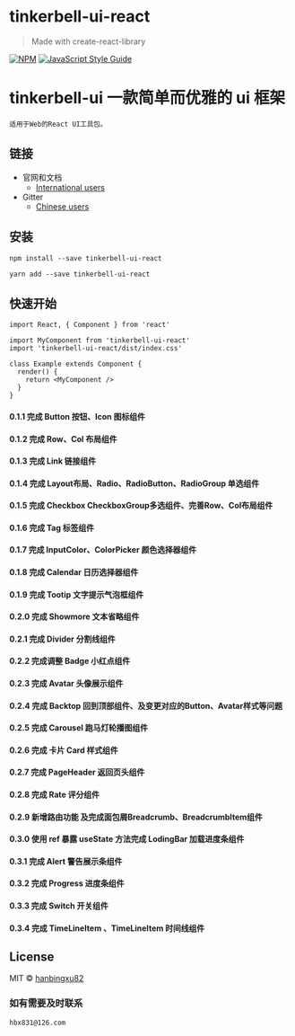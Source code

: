 <!--
 * @Author: your name
 * @Date: 2021-12-13 14:52:54
 * @LastEditTime: 2022-03-26 16:59:46
 * @LastEditors: Please set LastEditors
 * @Description: 打开koroFileHeader查看配置 进行设置: https://github.com/OBKoro1/koro1FileHeader/wiki/%E9%85%8D%E7%BD%AE
 * @FilePath: /tinkerbell-ui-react/README.md
-->
# tinkerbell-ui-react

> Made with create-react-library

[![NPM](https://img.shields.io/npm/v/tinkerbell-ui-react.svg)](https://www.npmjs.com/package/tinkerbell-ui-react) [![JavaScript Style Guide](https://img.shields.io/badge/code_style-standard-brightgreen.svg)](https://standardjs.com)

# tinkerbell-ui 一款简单而优雅的 ui 框架


```
适用于Web的React UI工具包。
```
## 链接
- 官网和文档
  - [International users](http://tinkerbell.top)
- Gitter
  - [Chinese users](https://github.com/hanbingxu82/tinkerbell-ui-react)

## 安装
```shell
npm install --save tinkerbell-ui-react

yarn add --save tinkerbell-ui-react
```

## 快速开始

```tsx
import React, { Component } from 'react'

import MyComponent from 'tinkerbell-ui-react'
import 'tinkerbell-ui-react/dist/index.css'

class Example extends Component {
  render() {
    return <MyComponent />
  }
}
```

#### 0.1.1 完成 Button 按钮、Icon 图标组件

#### 0.1.2 完成 Row、Col 布局组件

#### 0.1.3 完成 Link 链接组件

#### 0.1.4 完成 Layout布局、Radio、RadioButton、RadioGroup 单选组件

#### 0.1.5 完成 Checkbox CheckboxGroup多选组件、完善Row、Col布局组件

#### 0.1.6 完成 Tag 标签组件

#### 0.1.7 完成 InputColor、ColorPicker 颜色选择器组件

#### 0.1.8 完成 Calendar 日历选择器组件

#### 0.1.9 完成 Tootip 文字提示气泡框组件

#### 0.2.0 完成 Showmore 文本省略组件

#### 0.2.1 完成 Divider 分割线组件

#### 0.2.2 完成调整 Badge 小红点组件

#### 0.2.3 完成 Avatar 头像展示组件

#### 0.2.4 完成 Backtop 回到顶部组件、及变更对应的Button、Avatar样式等问题

#### 0.2.5 完成 Carousel 跑马灯轮播图组件

#### 0.2.6 完成 卡片 Card 样式组件

#### 0.2.7 完成 PageHeader 返回页头组件

#### 0.2.8 完成 Rate 评分组件

#### 0.2.9 新增路由功能 及完成面包屑Breadcrumb、BreadcrumbItem组件

#### 0.3.0 使用 ref 暴露 useState 方法完成 LodingBar 加载进度条组件

#### 0.3.1 完成 Alert 警告展示条组件

#### 0.3.2 完成 Progress 进度条组件

#### 0.3.3 完成 Switch 开关组件

#### 0.3.4 完成 TimeLineItem 、TimeLineItem 时间线组件

## License

MIT © [hanbingxu82](https://github.com/hanbingxu82)



### 如有需要及时联系

```
hbx831@126.com
```